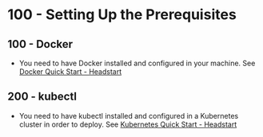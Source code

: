 # 100 - Setting Up the Prerequisites

## 100 - Docker
- You need to have Docker installed and configured in your machine.
See [Docker Quick Start - Headstart](https://github.com/vanHeemstraSystems/docker-quick-start-headstart)

## 200 - kubectl
- You need to have kubectl installed and configured in a Kubernetes cluster in order to deploy.
See [Kubernetes Quick Start - Headstart](https://github.com/vanHeemstraSystems/kubernetes-quick-start-headstart)
